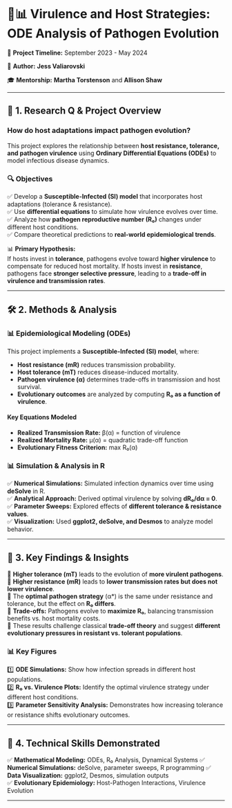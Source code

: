 # 🦠📊 **Virulence and Host Strategies: ODE Analysis of Pathogen Evolution**  

📅 **Project Timeline:** September 2023 - May 2024

📍 **Author:** **Jess Valiarovski** 

🎓 **Mentorship:** **Martha Torstenson** and **Allison Shaw** 

---

## 📌 **1. Research Q & Project Overview**  

### **How do host adaptations impact pathogen evolution?** 

This project explores the relationship between **host resistance, tolerance, and pathogen virulence** using **Ordinary Differential Equations (ODEs)** to model infectious disease dynamics.  

### **🔍 Objectives**  
✅ Develop a **Susceptible-Infected (SI) model** that incorporates host adaptations (tolerance & resistance).  
✅ Use **differential equations** to simulate how virulence evolves over time.  
✅ Analyze how **pathogen reproductive number (R₀)** changes under different host conditions.  
✅ Compare theoretical predictions to **real-world epidemiological trends**.  

📊 **Primary Hypothesis:**  
If hosts invest in **tolerance**, pathogens evolve toward **higher virulence** to compensate for reduced host mortality. If hosts invest in **resistance**, pathogens face **stronger selective pressure**, leading to a **trade-off in virulence and transmission rates**.  

---

## 🛠 **2. Methods & Analysis**  

### **📊 Epidemiological Modeling (ODEs)**  
This project implements a **Susceptible-Infected (SI) model**, where:  
- **Host resistance (mR)** reduces transmission probability.  
- **Host tolerance (mT)** reduces disease-induced mortality.  
- **Pathogen virulence (α)** determines trade-offs in transmission and host survival.  
- **Evolutionary outcomes** are analyzed by computing **R₀ as a function of virulence**.  

#### **Key Equations Modeled**  
- **Realized Transmission Rate:** β(α) = function of virulence  
- **Realized Mortality Rate:** μ(α) = quadratic trade-off function  
- **Evolutionary Fitness Criterion:** max R₀(α)  

### **📊 Simulation & Analysis in R**  
✅ **Numerical Simulations:** Simulated infection dynamics over time using **deSolve** in R.  
✅ **Analytical Approach:** Derived optimal virulence by solving **dR₀/dα = 0**.  
✅ **Parameter Sweeps:** Explored effects of **different tolerance & resistance values**.  
✅ **Visualization:** Used **ggplot2, deSolve, and Desmos** to analyze model behavior.  

---

## 📌 **3. Key Findings & Insights**  

📌 **Higher tolerance (mT)** leads to the evolution of **more virulent pathogens**.  
📌 **Higher resistance (mR)** leads to **lower transmission rates but does not lower virulence**.  
📌 The **optimal pathogen strategy** (α*) is the same under resistance and tolerance, but the effect on **R₀ differs**.  
📌 **Trade-offs:** Pathogens evolve to **maximize R₀**, balancing transmission benefits vs. host mortality costs.  
📌 These results challenge classical **trade-off theory** and suggest **different evolutionary pressures in resistant vs. tolerant populations**.  

### **📊 Key Figures**
1️⃣ **ODE Simulations:** Show how infection spreads in different host populations.  
2️⃣ **R₀ vs. Virulence Plots:** Identify the optimal virulence strategy under different host conditions.  
3️⃣ **Parameter Sensitivity Analysis:** Demonstrates how increasing tolerance or resistance shifts evolutionary outcomes.  

---

## 📌 **4. Technical Skills Demonstrated**  

✅ **Mathematical Modeling:** ODEs, R₀ Analysis, Dynamical Systems 
✅ **Numerical Simulations:** deSolve, parameter sweeps, R programming
✅ **Data Visualization:** ggplot2, Desmos, simulation outputs  
✅ **Evolutionary Epidemiology:** Host-Pathogen Interactions, Virulence Evolution 

---




